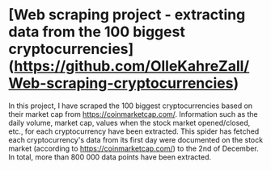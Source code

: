 # [Web scraping project - extracting data from the 100 biggest cryptocurrencies] (https://github.com/OlleKahreZall/Web-scraping-cryptocurrencies)

In this project, I have scraped the 100 biggest cryptocurrencies based on their market cap from https://coinmarketcap.com/. Information such as the daily volume, market cap, values when the stock market opened/closed, etc., for each cryptocurrency have been extracted. This spider has fetched each cryptocurrency's data from its first day were documented on the stock market (according to https://coinmarketcap.com/) to the 2nd of December. In total, more than 800 000 data points have been extracted.

